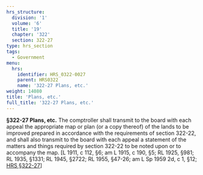 ```yaml
---
hrs_structure:
  division: '1'
  volume: '6'
  title: '19'
  chapter: '322'
  section: 322-27
type: hrs_section
tags:
  - Government
menu:
  hrs:
    identifier: HRS_0322-0027
    parent: HRS0322
    name: '322-27 Plans, etc.'
weight: 14080
title: 'Plans, etc.'
full_title: '322-27 Plans, etc.'
---
```

**§322-27 Plans, etc.** The comptroller shall transmit to the board with each appeal the appropriate map or plan (or a copy thereof) of the lands to be improved prepared in accordance with the requirements of section 322-22, and shall also transmit to the board with each appeal a statement of the matters and things required by section 322-22 to be noted upon or to accompany the map. [L 1911, c 112, §6; am L 1915, c 190, §5; RL 1925, §981; RL 1935, §1331; RL 1945, §2722; RL 1955, §47-26; am L Sp 1959 2d, c 1, §12; [HRS §322-27](/title-19/chapter-322/section-322-27/)]